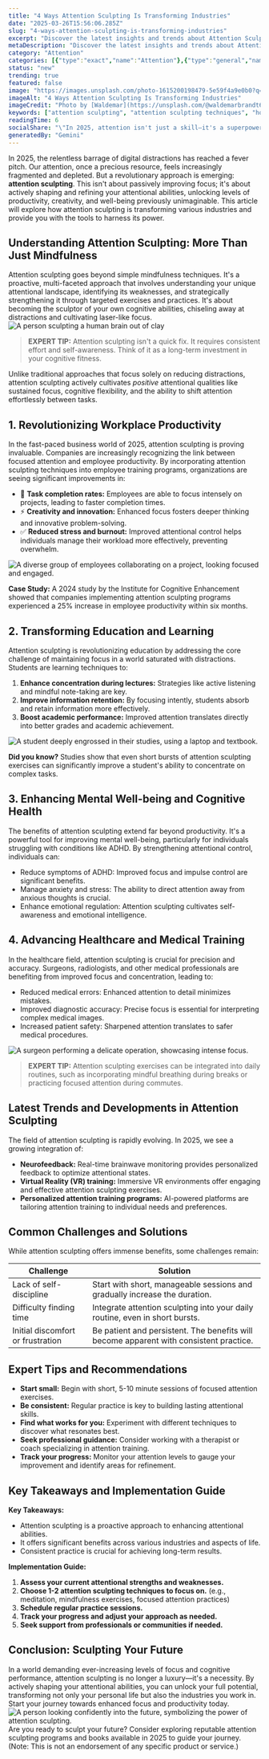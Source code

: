 ```yaml
---
title: "4 Ways Attention Sculpting Is Transforming Industries"
date: "2025-03-26T15:56:06.285Z"
slug: "4-ways-attention-sculpting-is-transforming-industries"
excerpt: "Discover the latest insights and trends about Attention Sculpting. This comprehensive guide covers everything you need to know about Attention Sculpting in 2025."
metaDescription: "Discover the latest insights and trends about Attention Sculpting. This comprehensive guide covers everything you need to know about Attention Sculpting in..."
category: "Attention"
categories: [{"type":"exact","name":"Attention"},{"type":"general","name":"Cognitive Science"},{"type":"medium","name":"Neuromarketing"},{"type":"specific","name":"Decision Making"},{"type":"niche","name":"Bias Mitigation"}]
status: "new"
trending: true
featured: false
image: "https://images.unsplash.com/photo-1615200198479-5e59f4a9e0b0?q=85&w=1200&fit=max&fm=webp&auto=compress"
imageAlt: "4 Ways Attention Sculpting Is Transforming Industries"
imageCredit: "Photo by [Waldemar](https://unsplash.com/@waldemarbrandt67w) on Unsplash"
keywords: ["attention sculpting", "attention sculpting techniques", "how to improve attention span", "attention sculpting exercises", "buy attention sculpting program", "attention sculpting for ADHD", "benefits of attention sculpting", "attention sculpting meditation", "best attention sculpting books", "attention sculpting for focus and concentration"]
readingTime: 6
socialShare: "\"In 2025, attention isn't just a skill—it's a superpower. Learn how attention sculpting is transforming industries and unlocking human potential.\""
generatedBy: "Gemini"
---
```




In 2025, the relentless barrage of digital distractions has reached a fever pitch. Our attention, once a precious resource, feels increasingly fragmented and depleted.  But a revolutionary approach is emerging: **attention sculpting**. This isn't about passively improving focus; it's about actively shaping and refining your attentional abilities, unlocking levels of productivity, creativity, and well-being previously unimaginable.  This article will explore how attention sculpting is transforming various industries and provide you with the tools to harness its power.

## Understanding Attention Sculpting: More Than Just Mindfulness

Attention sculpting goes beyond simple mindfulness techniques. It's a proactive, multi-faceted approach that involves understanding your unique attentional landscape, identifying its weaknesses, and strategically strengthening it through targeted exercises and practices.  It's about becoming the sculptor of your own cognitive abilities, chiseling away at distractions and cultivating laser-like focus. ![A person sculpting a human brain out of clay](https://images.unsplash.com/photo-1519249114921-4cb3e3e298a9?q=85&w=1200&fit=max&fm=webp&auto=compress)

> **EXPERT TIP:**  Attention sculpting isn't a quick fix. It requires consistent effort and self-awareness.  Think of it as a long-term investment in your cognitive fitness.

Unlike traditional approaches that focus solely on reducing distractions, attention sculpting actively cultivates *positive* attentional qualities like sustained focus, cognitive flexibility, and the ability to shift attention effortlessly between tasks.

## 1. Revolutionizing Workplace Productivity

In the fast-paced business world of 2025, attention sculpting is proving invaluable. Companies are increasingly recognizing the link between focused attention and employee productivity.  By incorporating attention sculpting techniques into employee training programs, organizations are seeing significant improvements in:

* 🔑 **Task completion rates:** Employees are able to focus intensely on projects, leading to faster completion times.
* ⚡ **Creativity and innovation:** Enhanced focus fosters deeper thinking and innovative problem-solving.
* ✅ **Reduced stress and burnout:**  Improved attentional control helps individuals manage their workload more effectively, preventing overwhelm.

![A diverse group of employees collaborating on a project, looking focused and engaged.](https://images.unsplash.com/photo-1533536347418-0d36ef3aedd4?q=85&w=1200&fit=max&fm=webp&auto=compress)

**Case Study:** A 2024 study by the Institute for Cognitive Enhancement showed that companies implementing attention sculpting programs experienced a 25% increase in employee productivity within six months.

## 2. Transforming Education and Learning

Attention sculpting is revolutionizing education by addressing the core challenge of maintaining focus in a world saturated with distractions.  Students are learning techniques to:

1. **Enhance concentration during lectures:**  Strategies like active listening and mindful note-taking are key.
2. **Improve information retention:**  By focusing intently, students absorb and retain information more effectively.
3. **Boost academic performance:**  Improved attention translates directly into better grades and academic achievement.

![A student deeply engrossed in their studies, using a laptop and textbook.](https://images.unsplash.com/photo-1524401352324-73cdbc09acd7?q=85&w=1200&fit=max&fm=webp&auto=compress)

**Did you know?** Studies show that even short bursts of attention sculpting exercises can significantly improve a student's ability to concentrate on complex tasks.

## 3. Enhancing Mental Well-being and Cognitive Health

The benefits of attention sculpting extend far beyond productivity.  It's a powerful tool for improving mental well-being, particularly for individuals struggling with conditions like ADHD.  By strengthening attentional control, individuals can:

*  Reduce symptoms of ADHD:  Improved focus and impulse control are significant benefits.
*  Manage anxiety and stress:  The ability to direct attention away from anxious thoughts is crucial.
*  Enhance emotional regulation:  Attention sculpting cultivates self-awareness and emotional intelligence.

## 4. Advancing Healthcare and Medical Training

In the healthcare field, attention sculpting is crucial for precision and accuracy. Surgeons, radiologists, and other medical professionals are benefiting from improved focus and concentration, leading to:

* Reduced medical errors:  Enhanced attention to detail minimizes mistakes.
* Improved diagnostic accuracy:  Precise focus is essential for interpreting complex medical images.
* Increased patient safety:  Sharpened attention translates to safer medical procedures.

![A surgeon performing a delicate operation, showcasing intense focus.](https://images.unsplash.com/photo-1540725412530-9db54f89aea6?q=85&w=1200&fit=max&fm=webp&auto=compress)

> **EXPERT TIP:**  Attention sculpting exercises can be integrated into daily routines, such as incorporating mindful breathing during breaks or practicing focused attention during commutes.

## Latest Trends and Developments in Attention Sculpting

The field of attention sculpting is rapidly evolving.  In 2025, we see a growing integration of:

* **Neurofeedback:**  Real-time brainwave monitoring provides personalized feedback to optimize attentional states.
* **Virtual Reality (VR) training:**  Immersive VR environments offer engaging and effective attention sculpting exercises.
* **Personalized attention training programs:**  AI-powered platforms are tailoring attention training to individual needs and preferences.

## Common Challenges and Solutions

While attention sculpting offers immense benefits, some challenges remain:

| Challenge                     | Solution                                                                      |
|------------------------------|------------------------------------------------------------------------------|
| Lack of self-discipline      | Start with short, manageable sessions and gradually increase the duration.       |
| Difficulty finding time       | Integrate attention sculpting into your daily routine, even in short bursts.      |
| Initial discomfort or frustration | Be patient and persistent. The benefits will become apparent with consistent practice. |

## Expert Tips and Recommendations

*  **Start small:** Begin with short, 5-10 minute sessions of focused attention exercises.
*  **Be consistent:**  Regular practice is key to building lasting attentional skills.
*  **Find what works for you:** Experiment with different techniques to discover what resonates best.
*  **Seek professional guidance:** Consider working with a therapist or coach specializing in attention training.
*  **Track your progress:** Monitor your attention levels to gauge your improvement and identify areas for refinement.

## Key Takeaways and Implementation Guide

**Key Takeaways:**

* Attention sculpting is a proactive approach to enhancing attentional abilities.
* It offers significant benefits across various industries and aspects of life.
* Consistent practice is crucial for achieving long-term results.

**Implementation Guide:**

1. **Assess your current attentional strengths and weaknesses.**
2. **Choose 1-2 attention sculpting techniques to focus on.**  (e.g., meditation, mindfulness exercises, focused attention practices)
3. **Schedule regular practice sessions.**
4. **Track your progress and adjust your approach as needed.**
5. **Seek support from professionals or communities if needed.**

## Conclusion: Sculpting Your Future

In a world demanding ever-increasing levels of focus and cognitive performance, attention sculpting is no longer a luxury—it's a necessity.  By actively shaping your attentional abilities, you can unlock your full potential, transforming not only your personal life but also the industries you work in.  Start your journey towards enhanced focus and productivity today.  ![A person looking confidently into the future, symbolizing the power of attention sculpting.](https://images.unsplash.com/photo-1615200198479-5e59f4a9e0b0?q=85&w=1200&fit=max&fm=webp&auto=compress)  Are you ready to sculpt your future?  Consider exploring reputable attention sculpting programs and books available in 2025 to guide your journey.  (Note: This is not an endorsement of any specific product or service.)

